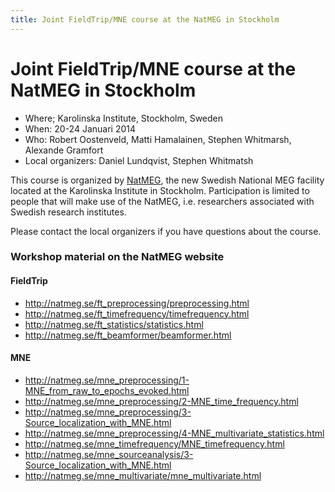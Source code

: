 ```yaml
---
title: Joint FieldTrip/MNE course at the NatMEG in Stockholm
---
```


# Joint FieldTrip/MNE course at the NatMEG in Stockholm

-   Where; Karolinska Institute, Stockholm, Sweden
-   When: 20-24 Januari 2014
-   Who: Robert Oostenveld, Matti Hamalainen, Stephen Whitmarsh, Alexande Gramfort
-   Local organizers: Daniel Lundqvist, Stephen Whitmatsh

This course is organized by [NatMEG](http://www.natmeg.se), the new Swedish National MEG facility located at the Karolinska Institute in Stockholm. Participation is limited to people that will make use of the NatMEG, i.e. researchers associated with Swedish research institutes.

Please contact the local organizers if you have questions about the course.

### Workshop material on the NatMEG website

#### FieldTrip

-   <http://natmeg.se/ft_preprocessing/preprocessing.html>
-   <http://natmeg.se/ft_timefrequency/timefrequency.html>
-   <http://natmeg.se/ft_statistics/statistics.html>
-   <http://natmeg.se/ft_beamformer/beamformer.html>

#### MNE

-   <http://natmeg.se/mne_preprocessing/1-MNE_from_raw_to_epochs_evoked.html>
-   <http://natmeg.se/mne_preprocessing/2-MNE_time_frequency.html>
-   <http://natmeg.se/mne_preprocessing/3-Source_localization_with_MNE.html>
-   <http://natmeg.se/mne_preprocessing/4-MNE_multivariate_statistics.html>
-   <http://natmeg.se/mne_timefrequency/MNE_timefrequency.html>
-   <http://natmeg.se/mne_sourceanalysis/3-Source_localization_with_MNE.html>
-   <http://natmeg.se/mne_multivariate/mne_multivariate.html>
